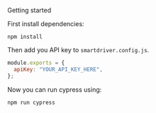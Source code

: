 Getting started

First install dependencies:

```
npm install
```

Then add you API key to `smartdriver.config.js`.

```js
module.exports = {
  apiKey: "YOUR_API_KEY_HERE",
};
```

Now you can run cypress using:

```
npm run cypress
```

